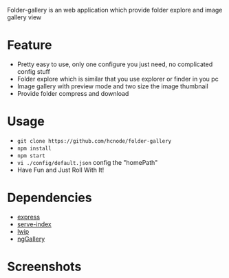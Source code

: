 Folder-gallery is an web application which provide folder explore and image gallery view

# Feature

 * Pretty easy to use, only one configure you just need, no complicated config stuff
 * Folder explore which is similar that you use explorer or finder in you pc 
 * Image gallery with preview mode and two size the image thumbnail
 * Provide folder compress and download
 
# Usage
 
 * `git clone https://github.com/hcnode/folder-gallery`
 * `npm install` 
 * `npm start`
 * `vi ./config/default.json` config the "homePath"
 * Have Fun and Just Roll With It!
 
# Dependencies

 * [express](http://expressjs.com/en/index.html)
 * [serve-index](https://github.com/expressjs/serve-index)
 * [lwip](https://github.com/EyalAr/lwip)
 * [ngGallery](https://github.com/jkuri/ngGallery)
 
# Screenshots